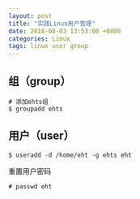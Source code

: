 ```yaml
---
layout: post
title: "实践Linux用户管理"
date: 2018-08-03 13:53:00 +0800
categories: Linux
tags: linux user group
---
```


 ## 组（group）

```shell
# 添加ehts组
$ groupadd ehts
```

## 用户（user）

```shell
$ useradd -d /home/eht -g ehts eht
```

重置用户密码

```shell
# passwd eht
```

